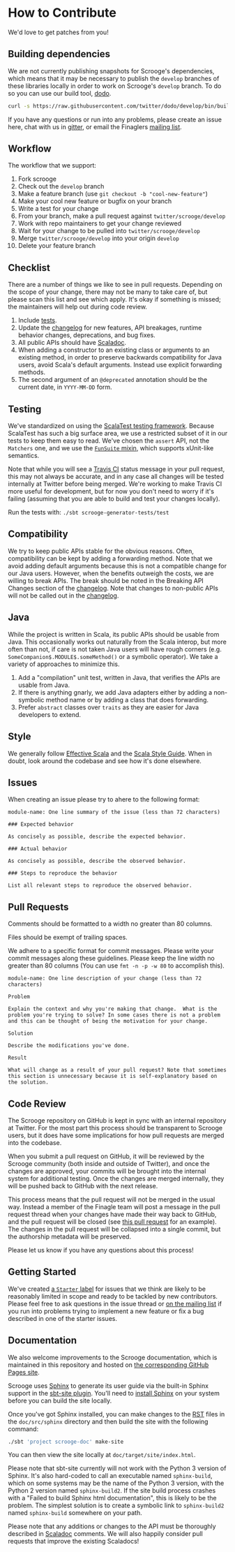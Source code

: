 # How to Contribute

We'd love to get patches from you!

## Building dependencies

We are not currently publishing snapshots for Scrooge's dependencies, which
means that it may be necessary to publish the `develop` branches of these
libraries locally in order to work on Scrooge's `develop` branch. To do so
you can use our build tool, [dodo](https://github.com/twitter/dodo).

``` bash
curl -s https://raw.githubusercontent.com/twitter/dodo/develop/bin/build | bash -s -- --no-test scrooge
```

If you have any questions or run into any problems, please create
an issue here, chat with us in [gitter](https://gitter.im/twitter/finagle), or email
the Finaglers [mailing list](https://groups.google.com/forum/#!forum/finaglers).

## Workflow

The workflow that we support:

1.  Fork scrooge
1.  Check out the `develop` branch
1.  Make a feature branch (use `git checkout -b "cool-new-feature"`)
1.  Make your cool new feature or bugfix on your branch
1.  Write a test for your change
1.  From your branch, make a pull request against `twitter/scrooge/develop`
1.  Work with repo maintainers to get your change reviewed
1.  Wait for your change to be pulled into `twitter/scrooge/develop`
1.  Merge `twitter/scrooge/develop` into your origin `develop`
1.  Delete your feature branch

## Checklist

There are a number of things we like to see in pull requests. Depending
on the scope of your change, there may not be many to take care of, but
please scan this list and see which apply. It's okay if something is missed;
the maintainers will help out during code review.

1. Include [tests](CONTRIBUTING.md#testing).
1. Update the [changelog][changes] for new features, API breakages, runtime behavior changes,
   deprecations, and bug fixes.
1. All public APIs should have [Scaladoc][8].
1. When adding a constructor to an existing class or arguments to an existing
   method, in order to preserve backwards compatibility for Java users, avoid
   Scala's default arguments. Instead use explicit forwarding methods.
1. The second argument of an `@deprecated` annotation should be the current
   date, in `YYYY-MM-DD` form.

## Testing

We've standardized on using the [ScalaTest testing framework][scalatest].
Because ScalaTest has such a big surface area, we use a restricted subset of it
in our tests to keep them easy to read.  We've chosen the `assert` API, not the
`Matchers` one, and we use the [`FunSuite` mixin][funsuite], which supports
xUnit-like semantics.

Note that while you will see a [Travis CI][travis-ci] status message in your
pull request, this may not always be accurate, and in any case all changes will
be tested internally at Twitter before being merged. We're working to make
Travis CI more useful for development, but for now you don't need to worry if
it's failing (assuming that you are able to build and test your changes
locally).

Run the tests with: `./sbt scrooge-generator-tests/test`

## Compatibility

We try to keep public APIs stable for the obvious reasons. Often,
compatibility can be kept by adding a forwarding method. Note that we
avoid adding default arguments because this is not a compatible change
for our Java users.  However, when the benefits outweigh the costs, we
are willing to break APIs. The break should be noted in the Breaking
API Changes section of the [changelog][changes]. Note that changes to
non-public APIs will not be called out in the [changelog][changes].

## Java

While the project is written in Scala, its public APIs should be usable from
Java. This occasionally works out naturally from the Scala interop, but more
often than not, if care is not taken Java users will have rough corners
(e.g. `SomeCompanion$.MODULE$.someMethod()` or a symbolic operator).
We take a variety of approaches to minimize this.

1. Add a "compilation" unit test, written in Java, that verifies the APIs are
   usable from Java.
1. If there is anything gnarly, we add Java adapters either by adding
   a non-symbolic method name or by adding a class that does forwarding.
1. Prefer `abstract` classes over `traits` as they are easier for Java
   developers to extend.

## Style

We generally follow [Effective Scala][es] and the [Scala Style Guide][ssg]. When
in doubt, look around the codebase and see how it's done elsewhere.

## Issues

When creating an issue please try to ahere to the following format:

    module-name: One line summary of the issue (less than 72 characters)

    ### Expected behavior

    As concisely as possible, describe the expected behavior.

    ### Actual behavior

    As concisely as possible, describe the observed behavior.

    ### Steps to reproduce the behavior

    List all relevant steps to reproduce the observed behavior.

## Pull Requests

Comments should be formatted to a width no greater than 80 columns.

Files should be exempt of trailing spaces.

We adhere to a specific format for commit messages. Please write your commit
messages along these guidelines. Please keep the line width no greater than
80 columns (You can use `fmt -n -p -w 80` to accomplish this).

    module-name: One line description of your change (less than 72 characters)

    Problem

    Explain the context and why you're making that change.  What is the
    problem you're trying to solve? In some cases there is not a problem
    and this can be thought of being the motivation for your change.

    Solution

    Describe the modifications you've done.

    Result

    What will change as a result of your pull request? Note that sometimes
    this section is unnecessary because it is self-explanatory based on
    the solution.

## Code Review

The Scrooge repository on GitHub is kept in sync with an internal repository at
Twitter. For the most part this process should be transparent to Scrooge users,
but it does have some implications for how pull requests are merged into the
codebase.

When you submit a pull request on GitHub, it will be reviewed by the
Scrooge community (both inside and outside of Twitter), and once the changes are
approved, your commits will be brought into the internal system for additional
testing. Once the changes are merged internally, they will be pushed back to
GitHub with the next release.

This process means that the pull request will not be merged in the usual way.
Instead a member of the Finagle team will post a message in the pull request
thread when your changes have made their way back to GitHub, and the pull
request will be closed (see [this pull request][0] for an example). The changes
in the pull request will be collapsed into a single commit, but the authorship
metadata will be preserved.

Please let us know if you have any questions about this process!

## Getting Started

We've created [a `Starter` label][1] for issues that we think are likely to be
reasonably limited in scope and ready to be tackled by new contributors. Please
feel free to ask questions in the issue thread or [on the mailing list][2] if
you run into problems trying to implement a new feature or fix a bug described
in one of the starter issues.

## Documentation

We also welcome improvements to the Scrooge documentation, which is maintained
in this repository and hosted on [the corresponding GitHub Pages site][3].

Scrooge uses [Sphinx][4] to generate its user guide via the built-in Sphinx
support in the [sbt-site plugin][5]. You'll need to [install Sphinx][6] on
your system before you can build the site locally.

Once you've got Sphinx installed, you can make changes to the [RST][7] files in
the `doc/src/sphinx` directory and then build the site with the following
command:

``` bash
./sbt 'project scrooge-doc' make-site
```

You can then view the site locally at `doc/target/site/index.html`.

Please note that sbt-site currently will not work with the Python 3 version of
Sphinx. It's also hard-coded to call an executable named `sphinx-build`, which
on some systems may be the name of the Python 3 version, with the Python 2
version named `sphinx-build2`. If the site build process crashes with a "Failed
to build Sphinx html documentation", this is likely to be the problem. The
simplest solution is to create a symbolic link to `sphinx-build2` named
`sphinx-build` somewhere on your path.

Please note that any additions or changes to the API must be thoroughly
described in [Scaladoc][8] comments. We will also happily consider pull
requests that improve the existing Scaladocs!

[0]: https://github.com/twitter/scrooge/pull/198
[1]: https://github.com/twitter/scrooge/issues?direction=desc&labels=Starter&sort=created&state=open
[2]: https://groups.google.com/d/forum/finaglers
[3]: https://twitter.github.io/scrooge/
[4]: https://www.sphinx-doc.org/en/master/
[5]: https://github.com/sbt/sbt-site
[6]: https://www.sphinx-doc.org/en/master/install.html
[7]: http://docutils.sourceforge.net/rst.html
[8]: https://docs.scala-lang.org/style/scaladoc.html
[es]: https://twitter.github.io/effectivescala/
[funsuite]: https://www.scalatest.org/getting_started_with_fun_suite
[scalatest]: https://www.scalatest.org/
[ssg]: https://docs.scala-lang.org/style/scaladoc.html
[travis-ci]: https://travis-ci.org/twitter/scrooge
[changes]: https://github.com/twitter/scrooge/blob/develop/CHANGELOG.rst
